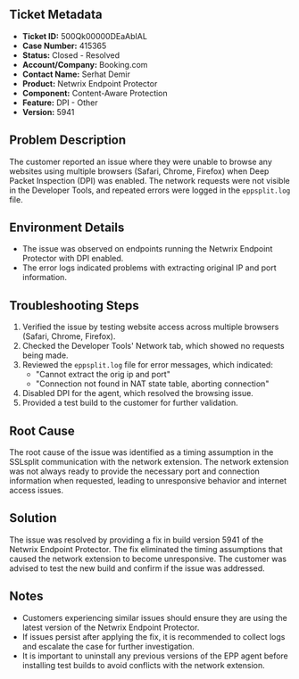 ## Ticket Metadata
- **Ticket ID:** 500Qk00000DEaAbIAL
- **Case Number:** 415365
- **Status:** Closed - Resolved
- **Account/Company:** Booking.com
- **Contact Name:** Serhat Demir
- **Product:** Netwrix Endpoint Protector
- **Component:** Content-Aware Protection
- **Feature:** DPI - Other
- **Version:** 5941

## Problem Description
The customer reported an issue where they were unable to browse any websites using multiple browsers (Safari, Chrome, Firefox) when Deep Packet Inspection (DPI) was enabled. The network requests were not visible in the Developer Tools, and repeated errors were logged in the `eppsplit.log` file.

## Environment Details
- The issue was observed on endpoints running the Netwrix Endpoint Protector with DPI enabled.
- The error logs indicated problems with extracting original IP and port information.

## Troubleshooting Steps
1. Verified the issue by testing website access across multiple browsers (Safari, Chrome, Firefox).
2. Checked the Developer Tools' Network tab, which showed no requests being made.
3. Reviewed the `eppsplit.log` file for error messages, which indicated:
   - "Cannot extract the orig ip and port"
   - "Connection not found in NAT state table, aborting connection"
4. Disabled DPI for the agent, which resolved the browsing issue.
5. Provided a test build to the customer for further validation.

## Root Cause
The root cause of the issue was identified as a timing assumption in the SSLsplit communication with the network extension. The network extension was not always ready to provide the necessary port and connection information when requested, leading to unresponsive behavior and internet access issues.

## Solution
The issue was resolved by providing a fix in build version 5941 of the Netwrix Endpoint Protector. The fix eliminated the timing assumptions that caused the network extension to become unresponsive. The customer was advised to test the new build and confirm if the issue was addressed.

## Notes
- Customers experiencing similar issues should ensure they are using the latest version of the Netwrix Endpoint Protector.
- If issues persist after applying the fix, it is recommended to collect logs and escalate the case for further investigation.
- It is important to uninstall any previous versions of the EPP agent before installing test builds to avoid conflicts with the network extension.